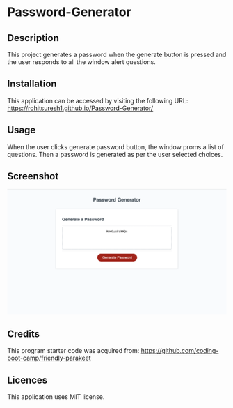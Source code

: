 # Password-Generator

## Description
This project generates a password when the generate button is pressed and the user responds to all the window alert questions.

## Installation 

This application can be accessed by visiting the following URL:
https://rohitsuresh1.github.io/Password-Generator/

## Usage

When the user clicks generate password button, the window proms a list of questions. Then a password is generated as per the user selected choices.

## Screenshot

![ScreenShot](assets/Screen%20Shot.png)

## Credits 

This program starter code was acquired from:
https://github.com/coding-boot-camp/friendly-parakeet

## Licences

This application uses MIT license.


